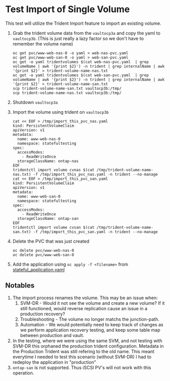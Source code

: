 # Test Import of Single Volume

This test will utilize the Trident Import feature to import an existing volume.

1. Grab the trident volume data from the `vaultocp3a` and copy the yaml to `vaultocp3b`. (This is just really a lazy factor so we don't have to remember the volume name)
    ```
    oc get pvc/www-web-nas-0 -o yaml > web-nas-pvc.yaml
    oc get pvc/www-web-san-0 -o yaml > web-san-pvc.yaml
    oc get -o yaml tridentvolumes $(cat web-nas-pvc.yaml  | grep volumeName | awk '{print $2}') -n trident | grep internalName | awk '{print $2}' > trident-volume-name-nas.txt
    oc get -o yaml tridentvolumes $(cat web-san-pvc.yaml  | grep volumeName | awk '{print $2}') -n trident | grep internalName | awk '{print $2}' > trident-volume-name-san.txt
    scp trident-volume-name-san.txt vaultocp3b:/tmp/
    scp trident-volume-name-nas.txt vaultocp3b:/tmp/
    ```

2. Shutdown `vaultocp3a`

3. Import the volume using trident on `vaultocp3b`
    ```
    cat << EOF > /tmp/import_this_pvc_nas.yaml
    kind: PersistentVolumeClaim
    apiVersion: v1
    metadata:
      name: www-web-nas-0
      namespace: statefultesting
    spec:
      accessModes:
        - ReadWriteOnce
      storageClassName: ontap-nas
    EOF
    tridentctl import volume cvnas $(cat /tmp/trident-volume-name-nas.txt) -f /tmp/import_this_pvc_nas.yaml -n trident --no-manage
    cat << EOF > /tmp/import_this_pvc_san.yaml
    kind: PersistentVolumeClaim
    apiVersion: v1
    metadata:
      name: www-web-san-0
      namespace: statefultesting
    spec:
      accessModes:
        - ReadWriteOnce
      storageClassName: ontap-san
    EOF
    tridentctl import volume cvsan $(cat /tmp/trident-volume-name-san.txt) -f /tmp/import_this_pvc_san.yaml -n trident --no-manage
    ```

4. Delete the PVC that was just created

    ```
    oc delete pvc/www-web-nas-0
    oc delete pvc/www-web-san-0
    ```

5. Add the application using `oc apply -f <filename>` from [stateful_application.yaml](./stateful_application.yaml)

## Notables

1. The import process renames the volume. This may be an issue when:
   1. SVM-DR - Would it not see the volume and create a new volume? If it still functioned, would reverse replication cause an issue in a production recovery?
   2. Troubleshooting - The volume no longer matchs the junction-path. 
   3. Automation - We would potentially need to keep track of changes as we perform application recovery testing, and keep some table map between production and vault.
2. In the testing, where we were using the same SVM, and not testing with SVM-DR this orphaned the production trident configuration. Metadata in the Production Trident was still refering to the old name.  This meant everytime I needed to test this scenario (without SVM-DR) I had to redeploy the application in "production"
3. `ontap-san` is not supported. Thus iSCSI PV's will not work with this operation.